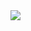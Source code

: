 <div>
  <img src="https://img.shields.io/badge/C++-00599C?style=flat-square&logo=C%2B%2B&logoColor=white"/>
</div>
